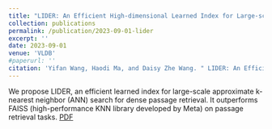 ```yaml
---
title: "LIDER: An Efficient High-dimensional Learned Index for Large-scale Dense Passage Retrieval."
collection: publications
permalink: /publication/2023-09-01-lider
excerpt: ''
date: 2023-09-01
venue: 'VLDB'
#paperurl: ''
citation: 'Yifan Wang, Haodi Ma, and Daisy Zhe Wang. " LIDER: An Efficient High-dimensional Learned Index for Large-scale Dense Passage Retrieval." arXiv preprint arXiv:2205.00970 (2022).'
---
```


We propose LIDER, an efficient learned index for large-scale approximate k-nearest neighbor (ANN) search for dense passage retrieval. It outperforms FAISS (high-performance KNN library developed by Meta) on passage retrieval tasks. [PDF](https://arxiv.org/abs/2205.00970)

